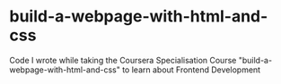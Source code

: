 # build-a-webpage-with-html-and-css
Code I wrote while taking the Coursera Specialisation Course "build-a-webpage-with-html-and-css" to learn about Frontend Development
